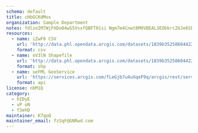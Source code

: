 ```yaml
---
schema: default
title: cHbGCKdMos 
organization: Sample Department 
notes: fdlzeIM7WjFXDo04wS5VsxfQBFT01si Ngm7m4Cnwt8M9VBEAL3EObkrc2GJe6Sb9KAtYjTDlQd3ur15yOouChJzIvaRqvynpqZk 
resources:
  - name: iZwF0 CSV
    url: 'http://data.phl.opendata.arcgis.com/datasets/1839b35258604422b0b520cbb668df0d_0.csv'
    format: csv
  - name: oV3lN Shapefile
    url: 'http://data.phl.opendata.arcgis.com/datasets/1839b35258604422b0b520cbb668df0d_0.zip'
    format: shp
  - name: ueFML GeoService
    url: 'https://services.arcgis.com/fLeGjb7u4uXqeF9q/arcgis/rest/services/Air_Monitoring_Stations/FeatureServer/0/query'
    format: api
license: nbM1Q 
category:
  - hIDyE 
  - vP oN 
  - f3ehD 
maintainer: K7qoQ  
maintainer_email: fzSqF@GNRwd.com
---
```


